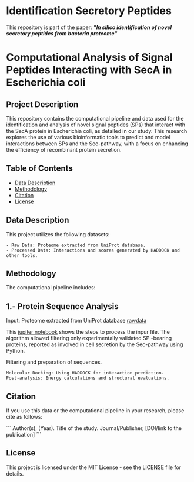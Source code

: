 # Identification Secretory Peptides
This repository is part of the paper: ***"In silico identification of novel secretory peptides from bacteria proteome"***


# Computational Analysis of Signal Peptides Interacting with SecA in Escherichia coli

## Project Description
This repository contains the computational pipeline and data used for the identification and analysis of novel signal peptides (SPs) that interact with the SecA protein in Escherichia coli, as detailed in our study. This research explores the use of various bioinformatic tools to predict and model interactions between SPs and the Sec-pathway, with a focus on enhancing the efficiency of recombinant protein secretion.

## Table of Contents

- [Data Description](#data-description)
- [Methodology](#methodology)
- [Citation](#citation)
- [License](#license)

## Data Description
This project utilizes the following datasets:

    - Raw Data: Proteome extracted from UniProt database.
    - Processed Data: Interactions and scores generated by HADDOCK and other tools.


## Methodology

The computational pipeline includes:

## 1.- Protein Sequence Analysis
    
   Input: Proteome extracted from UniProt database [rawdata](https://doi.org/10.5281/zenodo.10971817)
   
   This [jupiter notebook](https://raw.githubusercontent.com/malegria01/IdentificationSecretoryPeptides/main/notebooks/1.2_Proteome_analysis_Sec_pathway_positionformatting.ipynb?token=GHSAT0AAAAAACPW7EB754QQPT47IXBHW2BIZQ4PVPQ) shows the steps to process the inpur file. The algorithm allowed filtering only experimentally validated SP -bearing proteins, reported as involved in cell secretion by the Sec-pathway using Python.
   



Filtering and preparation of sequences.

    Molecular Docking: Using HADDOCK for interaction prediction.
    Post-analysis: Energy calculations and structural evaluations.


## Citation

If you use this data or the computational pipeline in your research, please cite as follows:

´´´
Author(s), (Year). Title of the study. Journal/Publisher, [DOI/link to the publication]
´´´

## License

This project is licensed under the MIT License - see the LICENSE file for details.


